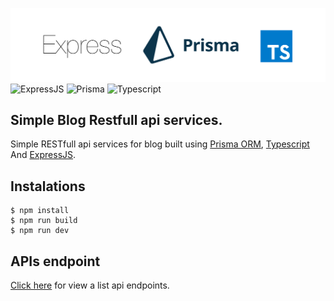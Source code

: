 ![This is an image](./banner.png)
![ExpressJS](https://img.shields.io/badge/Express.js-404D59?style=for-the-badge)
![Prisma](https://img.shields.io/badge/Prisma-3982CE?style=for-the-badge&logo=Prisma&logoColor=white)
![Typescript](https://img.shields.io/badge/TypeScript-007ACC?style=for-the-badge&logo=typescript&logoColor=white)
## Simple Blog Restfull api services.
Simple RESTfull api services for blog built using [Prisma ORM](https://prisma.io), [Typescript](https://www.typescriptlang.org/) And [ExpressJS](https://expressjs.com/).

## Instalations
```shell
$ npm install
$ npm run build
$ npm run dev
```
## APIs endpoint
[Click here](https://bold-flare-599284.postman.co/workspace/My-Projects~5e8b985e-7489-411f-a4c9-a47b08fff613/collection/19180075-37171c47-5381-4271-aee3-d3ce4dc23429?action=share&creator=19180075) for view a list api endpoints.